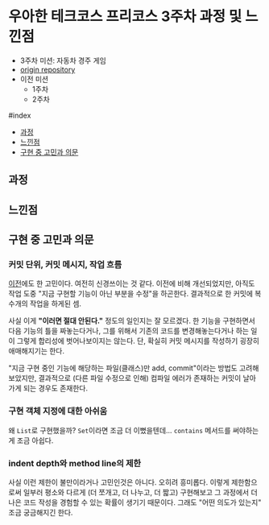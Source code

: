 # 우아한 테크코스 프리코스 3주차 과정 및 느낀점
- 3주차 미션: 자동차 경주 게임
- [origin repository](https://github.com/Delf-Lee/java-lotto/tree/delf)
- 이전 미션
  - 1주차
  - 2주차

#index
  - [과정](#과정)
  - [느낀점](#느낀점)
  - [구현 중 고민과 의문](#구현-중-고민과-의문)
 
## 과정
## 느낀점
## 구현 중 고민과 의문
### 커밋 단위, 커밋 메시지, 작업 흐름
[이전](/tech-corce-mission-1.md#git-commit-메시지를-의미있게-작성)에도 한 고민이다. 여전히 신경쓰이는 것 같다. 이전에 비해 개선되었지만, 아직도 작업 도중 "지금 구현할 기능이 아닌 부분을 수정"을 하곤한다. 결과적으로 한 커밋에 복수개의 작업을 하게된 셈.

사실 이게 **"이러면 절대 안된다."** 정도의 일인지는 잘 모르겠다. 한 기능을 구현하면서 다음 기능의 틀을 짜놓는다거나, 그를 위해서 기존의 코드를 변경해놓는다거나 하는 일이 그렇게 합리성에 벗어나보이지는 않는다. 단, 확실히 커밋 메시지를 작성하기 굉장히 애매해지기는 한다.

"지금 구현 중인 기능에 해당하는 파일(클래스)만 add, commit"이라는 방법도 고려해보았지만, 결과적으로 (다른 파일 수정으로 인해) 컴파일 에러가 존재하는 커밋이 날아가게 되는 경우도 존재한다.

### 구현 객체 지정에 대한 아쉬움
왜 `List`로 구현했을까? `Set`이라면 조금 더 이뻤을텐데... `contains` 메서드를 써야하는게 조금 아쉽다.

### indent depth와 method line의 제한
사실 이런 제한이 불만이라거나 고민인것은 아니다. 오히려 흥미롭다. 이렇게 제한함으로써 일부러 평소와 다르게 (더 쪼개고, 더 나누고, 더 짧고) 구현해보고 그 과정에서 더 나은 코드 작성을 경험할 수 있는 확률이 생기기 때문이다. 그래도 "어떤 의도가 있는지" 조금 궁금해지긴 한다.

